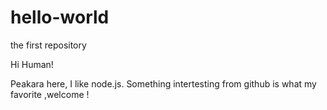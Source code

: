 # hello-world
the first repository

Hi Human!

Peakara here, I like node.js.
Something intertesting from github is what my favorite ,welcome !
